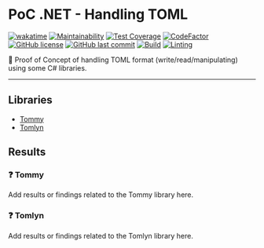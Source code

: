 # PoC .NET - Handling TOML

[![wakatime](https://wakatime.com/badge/github/GuilhermeStracini/POC-dotnet-toml-handling.svg)](https://wakatime.com/badge/github/GuilhermeStracini/POC-dotnet-toml-handling)
[![Maintainability](https://api.codeclimate.com/v1/badges/f467b4bdcd3b2e6fcf68/maintainability)](https://codeclimate.com/github/GuilhermeStracini/POC-dotnet-toml-handling/maintainability)
[![Test Coverage](https://api.codeclimate.com/v1/badges/f467b4bdcd3b2e6fcf68/test_coverage)](https://codeclimate.com/github/GuilhermeStracini/POC-dotnet-toml-handling/test_coverage)
[![CodeFactor](https://www.codefactor.io/repository/github/GuilhermeStracini/POC-dotnet-toml-handling/badge)](https://www.codefactor.io/repository/github/GuilhermeStracini/POC-dotnet-toml-handling)
[![GitHub license](https://img.shields.io/github/license/GuilhermeStracini/POC-dotnet-toml-handling)](https://github.com/GuilhermeStracini/POC-dotnet-toml-handling)
[![GitHub last commit](https://img.shields.io/github/last-commit/GuilhermeStracini/POC-dotnet-toml-handling)](https://github.com/GuilhermeStracini/POC-dotnet-toml-handling)
[![Build](https://github.com/GuilhermeStracini/POC-dotnet-toml-handling/actions/workflows/build.yml/badge.svg)](https://github.com/GuilhermeStracini/POC-dotnet-toml-handling/actions/workflows/build.yml)
[![Linting](https://github.com/GuilhermeStracini/POC-dotnet-toml-handling/actions/workflows/linter.yml/badge.svg)](https://github.com/GuilhermeStracini/POC-dotnet-toml-handling/actions/workflows/linter.yml)

🔬 Proof of Concept of handling TOML format (write/read/manipulating) using some C# libraries.

---

## Libraries

- [Tommy](https://github.com/dezhidki/Tommy)
- [Tomlyn](https://github.com/xoofx/Tomlyn)

## Results

### ❓ Tommy

Add results or findings related to the Tommy library here.

### ❓ Tomlyn

Add results or findings related to the Tomlyn library here.
